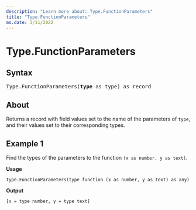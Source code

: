 ```yaml
---
description: "Learn more about: Type.FunctionParameters"
title: "Type.FunctionParameters"
ms.date: 3/11/2022
---
```

# Type.FunctionParameters

## Syntax

<pre>
Type.FunctionParameters(<b>type</b> as type) as record
</pre>
  
## About

Returns a record with field values set to the name of the parameters of `type`, and their values set to their corresponding types.

## Example 1

Find the types of the parameters to the function `(x as number, y as text)`.

**Usage**

```powerquery-m
Type.FunctionParameters(type function (x as number, y as text) as any)
```

**Output**

`[x = type number, y = type text]`

